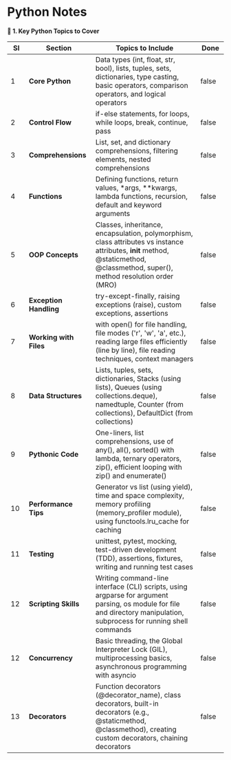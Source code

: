 # Python Notes

**📌 1. Key Python Topics to Cover**

<table data-header-hidden><thead><tr><th width="40" data-type="number">SI</th><th width="152.001708984375">Section</th><th width="400.14276123046875">Topics to Include</th><th width="58.94451904296875" data-type="checkbox">Done</th></tr></thead><tbody><tr><td>1</td><td><strong>Core Python</strong></td><td>Data types (int, float, str, bool), lists, tuples, sets, dictionaries, type casting, basic operators, comparison operators, and logical operators</td><td>false</td></tr><tr><td>2</td><td><strong>Control Flow</strong></td><td>if-else statements, for loops, while loops, break, continue, pass</td><td>false</td></tr><tr><td>3</td><td><strong>Comprehensions</strong></td><td>List, set, and dictionary comprehensions, filtering elements, nested comprehensions</td><td>false</td></tr><tr><td>4</td><td><strong>Functions</strong></td><td>Defining functions, return values, *args, **kwargs, lambda functions, recursion, default and keyword arguments</td><td>false</td></tr><tr><td>5</td><td><strong>OOP Concepts</strong></td><td>Classes, inheritance, encapsulation, polymorphism, class attributes vs instance attributes, <strong>init</strong> method, @staticmethod, @classmethod, super(), method resolution order (MRO)</td><td>false</td></tr><tr><td>6</td><td><strong>Exception Handling</strong></td><td>try-except-finally, raising exceptions (raise), custom exceptions, assertions</td><td>false</td></tr><tr><td>7</td><td><strong>Working with Files</strong></td><td>with open() for file handling, file modes ('r', 'w', 'a', etc.), reading large files efficiently (line by line), file reading techniques, context managers</td><td>false</td></tr><tr><td>8</td><td><strong>Data Structures</strong></td><td>Lists, tuples, sets, dictionaries, Stacks (using lists), Queues (using collections.deque), namedtuple, Counter (from collections), DefaultDict (from collections)</td><td>false</td></tr><tr><td>9</td><td><strong>Pythonic Code</strong></td><td>One-liners, list comprehensions, use of any(), all(), sorted() with lambda, ternary operators, zip(), efficient looping with zip() and enumerate()</td><td>false</td></tr><tr><td>10</td><td><strong>Performance Tips</strong></td><td>Generator vs list (using yield), time and space complexity, memory profiling (memory_profiler module), using functools.lru_cache for caching</td><td>false</td></tr><tr><td>11</td><td><strong>Testing</strong></td><td>unittest, pytest, mocking, test-driven development (TDD), assertions, fixtures, writing and running test cases</td><td>false</td></tr><tr><td>12</td><td><strong>Scripting Skills</strong></td><td>Writing command-line interface (CLI) scripts, using argparse for argument parsing, os module for file and directory manipulation, subprocess for running shell commands</td><td>false</td></tr><tr><td>12</td><td><strong>Concurrency</strong></td><td>Basic threading, the Global Interpreter Lock (GIL), multiprocessing basics, asynchronous programming with asyncio</td><td>false</td></tr><tr><td>13</td><td><strong>Decorators</strong></td><td>Function decorators (@decorator_name), class decorators, built-in decorators (e.g., @staticmethod, @classmethod), creating custom decorators, chaining decorators</td><td>false</td></tr></tbody></table>
